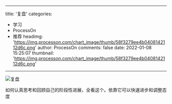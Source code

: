 
---
title: '复盘'
categories: 
 - 学习
 - ProcessOn
 - 推荐
headimg: 'https://img.processon.com/chart_image/thumb/58f3279ee4b0408142112d6c.png'
author: ProcessOn
comments: false
date: 2022-01-08 15:25:07
thumbnail: 'https://img.processon.com/chart_image/thumb/58f3279ee4b0408142112d6c.png'
---

<div>   
<img class="thumb" alt="复盘" src="https://img.processon.com/chart_image/thumb/58f3279ee4b0408142112d6c.png" referrerpolicy="no-referrer">
<p>如何认真思考和回顾自己的阶段性进展，全看这个。依靠它可以快速进步和调整态度</p>  
</div>
            